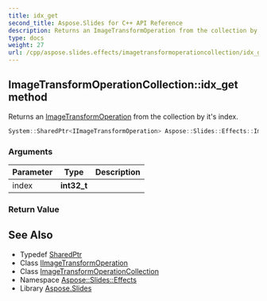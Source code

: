```yaml
---
title: idx_get
second_title: Aspose.Slides for C++ API Reference
description: Returns an ImageTransformOperation from the collection by it's index.
type: docs
weight: 27
url: /cpp/aspose.slides.effects/imagetransformoperationcollection/idx_get/
---
```

## ImageTransformOperationCollection::idx_get method


Returns an [ImageTransformOperation](../../imagetransformoperation/) from the collection by it's index.

```cpp
System::SharedPtr<IImageTransformOperation> Aspose::Slides::Effects::ImageTransformOperationCollection::idx_get(int32_t index) override
```


### Arguments

| Parameter | Type | Description |
| --- | --- | --- |
| index | **int32_t** |  |

### Return Value



## See Also

* Typedef [SharedPtr](../../../system/sharedptr/)
* Class [IImageTransformOperation](../../iimagetransformoperation/)
* Class [ImageTransformOperationCollection](../)
* Namespace [Aspose::Slides::Effects](../../)
* Library [Aspose.Slides](../../../)
